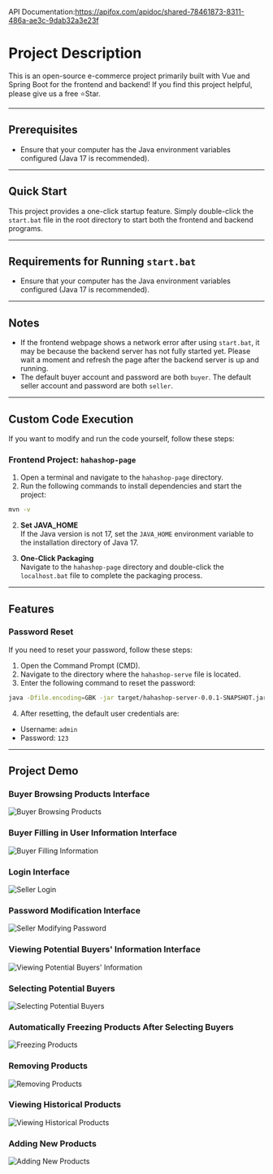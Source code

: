API Documentation:https://apifox.com/apidoc/shared-78461873-8311-486a-ae3c-9dab32a3e23f

# Project Description
This is an open-source e-commerce project primarily built with Vue and Spring Boot for the frontend and backend! If you find this project helpful, please give us a free ⭐Star.

---

## Prerequisites
- Ensure that your computer has the Java environment variables configured (Java 17 is recommended).

---

## Quick Start
This project provides a one-click startup feature. Simply double-click the `start.bat` file in the root directory to start both the frontend and backend programs.

---

## Requirements for Running `start.bat`
- Ensure that your computer has the Java environment variables configured (Java 17 is recommended).

---

## Notes
- If the frontend webpage shows a network error after using `start.bat`, it may be because the backend server has not fully started yet. Please wait a moment and refresh the page after the backend server is up and running.
- The default buyer account and password are both `buyer`. The default seller account and password are both `seller`.

---

## Custom Code Execution
If you want to modify and run the code yourself, follow these steps:

### Frontend Project: `hahashop-page`
1. Open a terminal and navigate to the `hahashop-page` directory.
2. Run the following commands to install dependencies and start the project:

``` bash
mvn -v
```
2. **Set JAVA_HOME**  
If the Java version is not 17, set the `JAVA_HOME` environment variable to the installation directory of Java 17.

3. **One-Click Packaging**  
Navigate to the `hahashop-page` directory and double-click the `localhost.bat` file to complete the packaging process.

---

## Features
### Password Reset
If you need to reset your password, follow these steps:
1. Open the Command Prompt (CMD).
2. Navigate to the directory where the `hahashop-serve` file is located.
3. Enter the following command to reset the password:
``` bash
java -Dfile.encoding=GBK -jar target/hahashop-server-0.0.1-SNAPSHOT.jar reset-password
```
4. After resetting, the default user credentials are:
- Username: `admin`
- Password: `123`

---

## Project Demo

### Buyer Browsing Products Interface
![Buyer Browsing Products](./2235020429-额外成果物/1-images/%E4%B9%B0%E5%AE%B6%E6%B5%8F%E8%A7%88%E5%95%86%E5%93%81.png)

### Buyer Filling in User Information Interface
![Buyer Filling Information](./2235020429-额外成果物/1-images/%E4%B9%B0%E5%AE%B6%E5%A1%AB%E5%86%99%E4%BF%A1%E6%81%AF.png "Buyer Filling Information Interface")

### Login Interface
![Seller Login](./2235020429-额外成果物/1-images/%E5%8D%96%E5%AE%B6%E7%99%BB%E5%BD%95.png)

### Password Modification Interface
![Seller Modifying Password](./2235020429-额外成果物/1-images/%E5%8D%96%E5%AE%B6%E4%BF%AE%E6%94%B9%E5%AF%86%E7%A0%81.png)

### Viewing Potential Buyers' Information Interface
![Viewing Potential Buyers' Information](./2235020429-额外成果物/1-images/%E6%9F%A5%E7%9C%8B%E6%84%8F%E5%90%91%E8%B4%AD%E4%B9%B0%E4%BA%BA%E4%BF%A1%E6%81%AF.png)

### Selecting Potential Buyers
![Selecting Potential Buyers](./2235020429-额外成果物/1-images/%E9%80%89%E6%8B%A9%E6%84%8F%E5%90%91%E8%B4%AD%E4%B9%B0%E4%BA%BA%E7%95%8C%E9%9D%A2.png)

### Automatically Freezing Products After Selecting Buyers
![Freezing Products](./2235020429-额外成果物/1-images/%E5%86%BB%E7%BB%93%E5%95%86%E5%93%81.png)

### Removing Products
![Removing Products](./2235020429-额外成果物/1-images/%E6%92%A4%E4%B8%8B%E5%95%86%E5%93%81.png)

### Viewing Historical Products
![Viewing Historical Products](./2235020429-额外成果物/1-images/%E6%9F%A5%E7%9C%8B%E5%8E%86%E5%8F%B2%E5%95%86%E5%93%81.png)

### Adding New Products
![Adding New Products](./2235020429-额外成果物/1-images/%E6%B7%BB%E5%8A%A0%E6%96%B0%E7%9A%84%E5%95%86%E5%93%81.png)